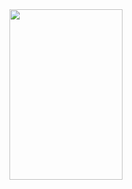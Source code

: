  <img src=https://github.com/pushpak-gosavi/xylophone_android/assets/70949133/a75db1dd-c608-4b22-b281-f125f9f29aaf height="300" width="200"/>
